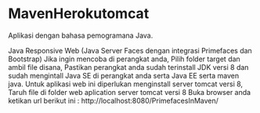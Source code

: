 # MavenHerokutomcat
Aplikasi dengan bahasa pemogramana Java.

Java Responsive Web (Java Server Faces dengan integrasi Primefaces dan Bootstrap)
Jika ingin mencoba di perangkat anda, 
Pilih folder target dan ambil file disana,
Pastikan perangkat anda sudah terinstall JDK versi 8
dan sudah mengintall Java SE di perangkat anda serta Java EE serta maven java.
Untuk aplikasi web ini diperlukan menginstall server tomcat versi 8,
Taruh file di folder web aplication server tomcat versi 8
Buka browser anda ketikan url berikut ini : http://localhost:8080/PrimefacesInMaven/
